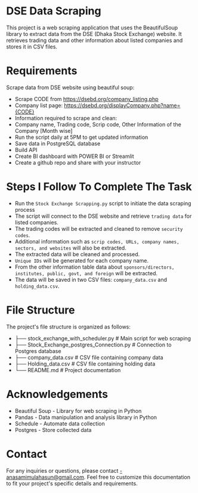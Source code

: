 # DSE Data Scraping

This project is a web scraping application that uses the BeautifulSoup library to extract data from the DSE (Dhaka Stock Exchange) website. It retrieves trading data and other information about listed companies and stores it in CSV files.

# Requirements
Scrape data from DSE website using beautiful soup: 
- Scrape CODE from https://dsebd.org/company_listing.php
- Company list page: https://dsebd.org/displayCompany.php?name={CODE}
- Information required to scrape and clean:
- Company name, Trading code, Scrip code, Other Information of the 
Company [Month wise]
- Run the script daily at 5PM to get updated information
- Save data in PostgreSQL database
- Build API
- Create BI dashboard with POWER BI or Streamlit
- Create a github repo and share with your instructor

# Steps I Follow To Complete The Task
- Run the `Stock Exchange Scrapping.py` script to initiate the data scraping process
- The script will connect to the DSE website and retrieve `trading data` for listed companies.
- The trading codes will be extracted and cleaned to remove `security codes`.
- Additional information such as `scrip codes, URLs, company names, sectors, and websites` will also be extracted.
- The extracted data will be cleaned and processed.
- `Unique IDs` will be generated for each company name.
- From the other information table data about `sponsors/directors, institutes, public, govt, and foreign` will be extracted.
- The data will be saved in two CSV files: `company_data.csv` and `holding_data.csv`.

# File Structure
The project's file structure is organized as follows:
- ├── stock_exchange_with_scheduler.py              # Main script for web scraping
- ├── Stock_Exchange_postgres_Connection.py        # Connection to Postgres database
- ├── company_data.csv        # CSV file containing company data
- ├── Holding_data.csv        # CSV file containing holding data
- └── README.md               # Project documentation

# Acknowledgements
- Beautiful Soup - Library for web scraping in Python
- Pandas - Data manipulation and analysis library in Python
- Schedule - Automate data collection
- Postgres - Store collected data

# Contact
For any inquiries or questions, please contact -anasamimulahasun@gmail.com.
Feel free to customize this documentation to fit your project's specific details and requirements.
